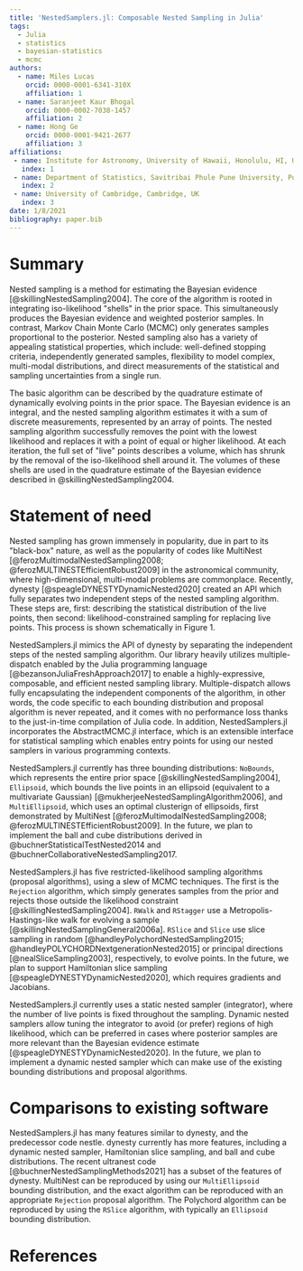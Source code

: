 ```yaml
---
title: 'NestedSamplers.jl: Composable Nested Sampling in Julia'
tags:
  - Julia
  - statistics
  - bayesian-statistics
  - mcmc
authors:
  - name: Miles Lucas
    orcid: 0000-0001-6341-310X
    affiliation: 1
  - name: Saranjeet Kaur Bhogal
    orcid: 0000-0002-7038-1457
    affiliation: 2
  - name: Hong Ge
    orcid: 0000-0001-9421-2677
    affiliation: 3
affiliations:
 - name: Institute for Astronomy, University of Hawaii, Honolulu, HI, USA
   index: 1
 - name: Department of Statistics, Savitribai Phule Pune University, Pune, India
   index: 2
 - name: University of Cambridge, Cambridge, UK
   index: 3
date: 1/8/2021
bibliography: paper.bib
---
```


# Summary

Nested sampling is a method for estimating the Bayesian evidence [@skillingNestedSampling2004]. The core of the algorithm is rooted in integrating iso-likelihood "shells" in the prior space. This simultaneously produces the Bayesian evidence and weighted posterior samples. In contrast, Markov Chain Monte Carlo (MCMC) only generates samples proportional to the posterior. Nested sampling also has a variety of appealing statistical properties, which include: well-defined stopping criteria, independently generated samples, flexibility to model complex, multi-modal distributions, and direct measurements of the statistical and sampling uncertainties from a single run.

The basic algorithm can be described by the quadrature estimate of dynamically evolving points in the prior space. The Bayesian evidence is an integral, and the nested sampling algorithm estimates it with a sum of discrete measurements, represented by an array of points. The nested sampling algorithm successfully removes the point with the lowest likelihood and replaces it with a point of equal or higher likelihood. At each iteration, the full set of "live" points describes a volume, which has shrunk by the removal of the iso-likelihood shell around it. The volumes of these shells are used in the quadrature estimate of the Bayesian evidence described in @skillingNestedSampling2004.

# Statement of need

Nested sampling has grown immensely in popularity, due in part to its "black-box" nature, as well as the popularity of codes like MultiNest [@ferozMultimodalNestedSampling2008; @ferozMULTINESTEfficientRobust2009] in the astronomical community, where high-dimensional, multi-modal problems are commonplace. Recently, dynesty [@speagleDYNESTYDynamicNested2020] created an API which fully separates two independent steps of the nested sampling algorithm. These steps are, first: describing the statistical distribution of the live points, then second: likelihood-constrained sampling for replacing live points. This process is shown schematically in Figure 1.

NestedSamplers.jl mimics the API of dynesty by separating the independent steps of the nested sampling algorithm. Our library heavily utilizes multiple-dispatch enabled by the Julia programming language [@bezansonJuliaFreshApproach2017] to enable a highly-expressive, composable, and efficient nested sampling library. Multiple-dispatch allows fully encapsulating the independent components of the algorithm, in other words, the code specific to each bounding distribution and proposal algorithm is never repeated, and it comes with no performance loss thanks to the just-in-time compilation of Julia code. In addition, NestedSamplers.jl incorporates the AbstractMCMC.jl interface, which is an extensible interface for statistical sampling which enables entry points for using our nested samplers in various programming contexts.

NestedSamplers.jl currently has three bounding distributions: `NoBounds`, which represents the entire prior space [@skillingNestedSampling2004], `Ellipsoid`, which bounds the live points in an ellipsoid (equivalent to a multivariate Gaussian) [@mukherjeeNestedSamplingAlgorithm2006], and `MultiEllipsoid`, which uses an optimal clusterign of ellipsoids, first demonstrated by MultiNest [@ferozMultimodalNestedSampling2008; @ferozMULTINESTEfficientRobust2009]. In the future, we plan to implement the ball and cube distributions derived in @buchnerStatisticalTestNested2014 and @buchnerCollaborativeNestedSampling2017.

NestedSamplers.jl has five restricted-likelihood sampling algorithms (proposal algorithms), using a slew of MCMC techniques. The first is the `Rejection` algorithm, which simply generates samples from the prior and rejects those outside the likelihood constraint [@skillingNestedSampling2004]. `RWalk` and `RStagger` use a Metropolis-Hastings-like walk for evolving a sample [@skillingNestedSamplingGeneral2006a]. `RSlice` and `Slice` use slice sampling in random [@handleyPolychordNestedSampling2015; @handleyPOLYCHORDNextgenerationNested2015] or principal directions [@nealSliceSampling2003], respectively, to evolve points. In the future, we plan to support Hamiltonian slice sampling [@speagleDYNESTYDynamicNested2020], which requires gradients and Jacobians.

NestedSamplers.jl currently uses a static nested sampler (integrator), where the number of live points is fixed throughout the sampling. Dynamic nested samplers allow tuning the integrator to avoid (or prefer) regions of high likelihood, which can be preferred in cases where posterior samples are more relevant than the Bayesian evidence estimate [@speagleDYNESTYDynamicNested2020]. In the future, we plan to implement a dynamic nested sampler which can make use of the existing bounding distributions and proposal algorithms.

# Comparisons to existing software

NestedSamplers.jl has many features similar to dynesty, and the predecessor code nestle. dynesty currently has more features, including a dynamic nested sampler, Hamiltonian slice sampling, and ball and cube distributions. The recent ultranest code [@buchnerNestedSamplingMethods2021] has a subset of the features of dynesty. MultiNest can be reproduced by using our `MultiEllipsoid` bounding distribution, and the exact algorithm can be reproduced with an appropriate `Rejection` proposal algorithm. The Polychord algorithm can be reproduced by using the `RSlice` algorithm, with typically an `Ellipsoid` bounding distribution.

# References
